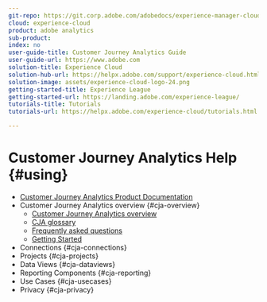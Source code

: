 ```yaml
---
git-repo: https://git.corp.adobe.com/adobedocs/experience-manager-cloud-service
cloud: experience-cloud
product: adobe analytics
sub-product: 
index: no
user-guide-title: Customer Journey Analytics Guide
user-guide-url: https://www.adobe.com
solution-title: Experience Cloud
solution-hub-url: https://helpx.adobe.com/support/experience-cloud.html
solution-image: assets/experience-cloud-logo-24.png
getting-started-title: Experience League
getting-started-url: https://landing.adobe.com/experience-league/
tutorials-title: Tutorials
tutorials-url: https://helpx.adobe.com/experience-cloud/tutorials.html

---
```


# Customer Journey Analytics Help {#using}

+ [Customer Journey Analytics Product Documentation](getting-started/cja-landing.md)
+ Customer Journey Analytics overview {#cja-overview}
    + [Customer Journey Analytics overview](getting-started/cja-overview.md)
    + [CJA glossary](getting-started/cja-glossary.md)
    + [Frequently asked questions](getting-started/cja-faq.md)
    + [Getting Started](getting-started/cja-getting-started.md)
+ Connections {#cja-connections}
+ Projects {#cja-projects}
+ Data Views {#cja-dataviews}
+ Reporting Components {#cja-reporting}
+ Use Cases {#cja-usecases}
+ Privacy {#cja-privacy}
